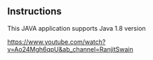 ## Instructions
This JAVA application supports Java 1.8 version

https://www.youtube.com/watch?v=Ao24Mgh6qpU&ab_channel=RanjitSwain

